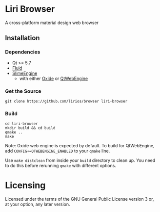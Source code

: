# Liri Browser

A cross-platform material design web browser

## Installation

### Dependencies
* Qt >= 5.7
* [Fluid](https://github.com/lirios/fluid)
* [SlimeEngine](https://github.com/tim-sueberkrueb/slime-engine)
    * with either [Oxide](https://launchpad.net/oxide) or [QtWebEngine](http://code.qt.io/cgit/qt/qtwebengine.git/)

### Get the Source

```
git clone https://github.com/lirios/browser liri-browser
```

### Build

```
cd liri-browser
mkdir build && cd build
qmake ..
make
```
Note: Oxide web engine is expected by default. To build for QtWebEngine, add `CONFIG+=QTWEBENGINE_ENABLED` to your `qmake` line.

Use `make distclean` from inside your `build` directory to clean up.
You need to do this before rerunning `qmake` with different options. 

# Licensing
Licensed under the terms of the GNU General Public License version 3 or, at your option, any later version.
